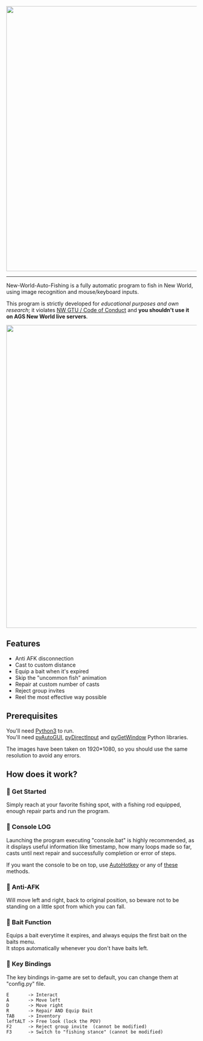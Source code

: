 <div>
    <p align="center">
    <img src="https://i.imgur.com/BMMIgXm.png"
    width=700 />
    </p>
</div>

---


New-World-Auto-Fishing is a fully automatic program to fish in New World, using image recognition and mouse/keyboard inputs.

This program is strictly developed for *educational purposes and own research*; it violates [NW GTU / Code of Conduct](https://www.newworld.com/en-us/legal) and **you shouldn't use it on AGS New World live servers**.

<div>
  <kbd>
    <img src="https://i.imgur.com/hKSGdZr.png"
    width=800/>
  </kbd>
</div>

## Features
- Anti AFK disconnection
- Cast to custom distance
- Equip a bait when it's expired
- Skip the "uncommon fish" animation
- Repair at custom number of casts
- Reject group invites
- Reel the most effective way possible

## Prerequisites
You'll need [Python3](https://www.python.org/downloads/) to run.  
You'll need [pyAutoGUI](https://pypi.org/project/PyAutoGUI/), [pyDirectInput](https://pypi.org/project/PyDirectInput/) and [pyGetWindow](https://pypi.org/project/PyGetWindow/) Python libraries.

The images have been taken on 1920*1080, so you should use the same resolution to avoid any errors.

## How does it work?

### 🔴 Get Started
Simply reach at your favorite fishing spot, with a fishing rod equipped, enough repair parts and run the program.

### 🔴 Console LOG
Launching the program executing "console.bat" is highly recommended, as it displays useful information like timestamp, how many loops made so far, casts until next repair and successfully completion or error of steps.

If you want the console to be on top, use [AutoHotkey](https://www.autohotkey.com/) or any of [these](https://www.howtogeek.com/196958/the-3-best-ways-to-make-a-window-always-on-top-on-windows/) methods. 

### 🔴 Anti-AFK
Will move left and right, back to original position, so beware not to be standing on a little spot from which you can fall.

### 🔴 Bait Function
Equips a bait everytime it expires, and always equips the first bait on the baits menu.  
It stops automatically whenever you don't have baits left.

### 🔴 Key Bindings
The key bindings in-game are set to default, you can change them at "config.py" file.  
~~~
E       -> Interact  
A       -> Move left
D       -> Move right
R       -> Repair AND Equip Bait
TAB     -> Inventory  
leftALT -> Free look (lock the POV)
F2      -> Reject group invite  (cannot be modified) 
F3      -> Switch to "fishing stance" (cannot be modified) 
~~~